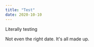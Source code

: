 ```yaml
---
title: "Test"
date: 2020-10-10
---
```


Literally testing

Not even the right date. It's all made up.